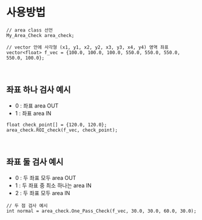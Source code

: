 
# 사용방법
```
// area class 선언
My_Area_Check area_check;

// vector 안에 사각형 (x1, y1, x2, y2, x3, y3, x4, y4) 영역 좌표
vector<float> f_vec = {100.0, 100.0, 100.0, 550.0, 550.0, 550.0, 550.0, 100.0};

```
<br/>

## 좌표 하나 검사 예시
- 0 : 좌표 area OUT 
- 1 : 좌표 area IN 
```
float check_point[] = {120.0, 120.0};
area_check.ROI_check(f_vec, check_point);
```
<br/>

## 좌표 둘 검사 예시
- 0 : 두 좌표 모두 area OUT 
- 1 : 두 좌표 중 최소 하나는 area IN 
- 2 : 두 좌표 모두 area IN
```
// 두 점 검사 예시
int normal = area_check.One_Pass_Check(f_vec, 30.0, 30.0, 60.0, 30.0);
```